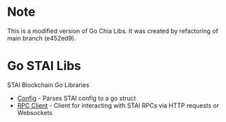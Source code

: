 # Note

This is a modified version of Go Chia Libs. It was created by refactoring of main branch (e452ed9).

# Go STAI Libs

STAI Blockchain Go Libraries

* [Config](pkg/config/) - Parses STAI config to a go struct
* [RPC Client](pkg/rpc/) - Client for interacting with STAI RPCs via HTTP requests or Websockets
